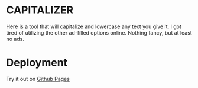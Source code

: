# CAPITALIZER

Here is a tool that will capitalize and lowercase any text you give it. I got tired of utilizing the other ad-filled options online. Nothing fancy, but at least no ads.

# Deployment

Try it out on [Github Pages](https://mcgidoug.github.io/capitalizer/)
